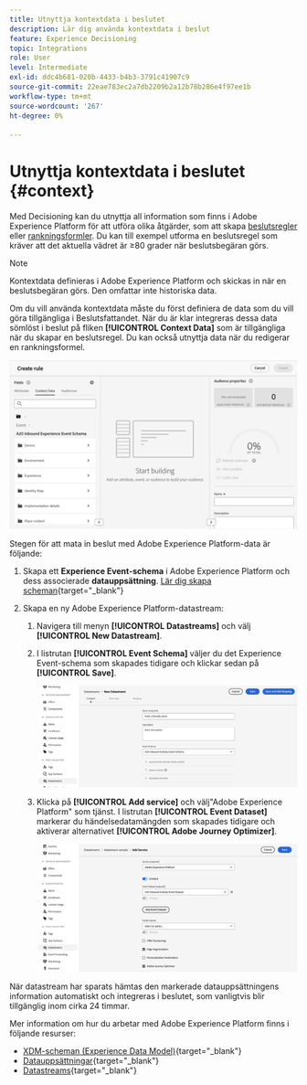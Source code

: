 ```yaml
---
title: Utnyttja kontextdata i beslutet
description: Lär dig använda kontextdata i beslut
feature: Experience Decisioning
topic: Integrations
role: User
level: Intermediate
exl-id: ddc4b681-020b-4433-b4b3-3791c41907c9
source-git-commit: 22eae783ec2a7db2209b2a12b78b286e4f97ee1b
workflow-type: tm+mt
source-wordcount: '267'
ht-degree: 0%

---
```


# Utnyttja kontextdata i beslutet {#context}

Med Decisioning kan du utnyttja all information som finns i Adobe Experience Platform för att utföra olika åtgärder, som att skapa [beslutsregler](rules.md) eller [rankningsformler](ranking.md). Du kan till exempel utforma en beslutsregel som kräver att det aktuella vädret är ≥80 grader när beslutsbegäran görs.

>[!NOTE]
>
>Kontextdata definieras i Adobe Experience Platform och skickas in när en beslutsbegäran görs. Den omfattar inte historiska data.

Om du vill använda kontextdata måste du först definiera de data som du vill göra tillgängliga i Beslutsfattandet. När du är klar integreras dessa data sömlöst i beslut på fliken **[!UICONTROL Context Data]** som är tillgängliga när du skapar en beslutsregel. Du kan också utnyttja data när du redigerar en rankningsformel.

![](assets/decision-rules-context.png)

Stegen för att mata in beslut med Adobe Experience Platform-data är följande:

1. Skapa ett **Experience Event-schema** i Adobe Experience Platform och dess associerade **datauppsättning**. [Lär dig skapa scheman](https://experienceleague.adobe.com/en/docs/experience-platform/xdm/ui/resources/schemas){target="_blank"}

1. Skapa en ny Adobe Experience Platform-datastream:

   1. Navigera till menyn **[!UICONTROL Datastreams]** och välj **[!UICONTROL New Datastream]**.

   1. I listrutan **[!UICONTROL Event Schema]** väljer du det Experience Event-schema som skapades tidigare och klickar sedan på **[!UICONTROL Save]**.

      ![](assets/decision-rule-context-datastream.png)

   1. Klicka på **[!UICONTROL Add service]** och välj&quot;Adobe Experience Platform&quot; som tjänst. I listrutan **[!UICONTROL Event Dataset]** markerar du händelsedatamängden som skapades tidigare och aktiverar alternativet **[!UICONTROL Adobe Journey Optimizer]**.

      ![](assets/decision-rules-context-datastream-service.png)

När datastream har sparats hämtas den markerade datauppsättningens information automatiskt och integreras i beslutet, som vanligtvis blir tillgänglig inom cirka 24 timmar.

Mer information om hur du arbetar med Adobe Experience Platform finns i följande resurser:

* [XDM-scheman (Experience Data Model)](https://experienceleague.adobe.com/en/docs/experience-platform/xdm/schema/composition){target="_blank"}
* [Datauppsättningar](https://experienceleague.adobe.com/en/docs/experience-platform/catalog/datasets/overview){target="_blank"}
* [Datastreams](https://experienceleague.adobe.com/en/docs/experience-platform/datastreams/overview){target="_blank"}
